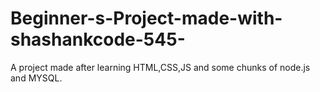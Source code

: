 # Beginner-s-Project-made-with-shashankcode-545-
A project made after learning HTML,CSS,JS and some chunks of node.js and MYSQL.
